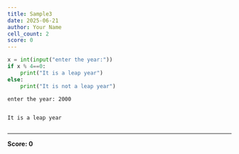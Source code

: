 ```yaml
---
title: Sample3
date: 2025-06-21
author: Your Name
cell_count: 2
score: 0
---
```


```python
x = int(input("enter the year:"))
if x % 4==0:
    print("It is a leap year")
else:
    print("It is not a leap year")    

```

    enter the year: 2000


    It is a leap year



```python

```


---
**Score: 0**